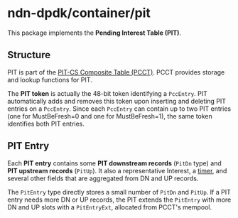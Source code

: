 # ndn-dpdk/container/pit

This package implements the **Pending Interest Table (PIT)**.

## Structure

PIT is part of the [PIT-CS Composite Table (PCCT)](../pcct/).
PCCT provides storage and lookup functions for PIT.

The **PIT token** is actually the 48-bit token identifying a `PccEntry`.
PIT automatically adds and removes this token upon inserting and deleting PIT entries on a `PccEntry`.
Since each `PccEntry` can contain up to two PIT entries (one for MustBeFresh=0 and one for MustBeFresh=1), the same token identifies both PIT entries.

## PIT Entry

Each **PIT entry** contains some **PIT downstream records** (`PitDn` type) and **PIT upstream records** (`PitUp`).
It also a representative Interest, a [timer](../mintmr/), and several other fields that are aggregated from DN and UP records.

The `PitEntry` type directly stores a small number of `PitDn` and `PitUp`.
If a PIT entry needs more DN or UP records, the PIT extends the `PitEntry` with more DN and UP slots with a `PitEntryExt`, allocated from PCCT's mempool.
